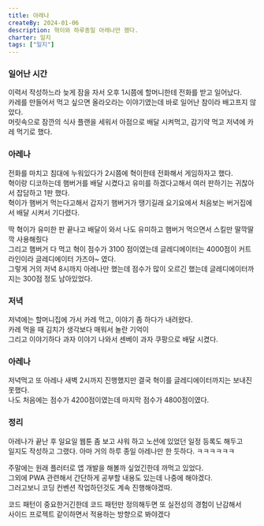 ```yaml
---
title: 아레나
createBy: 2024-01-06
description: 혁이와 하루종일 아레나만 했다.
charter: 일지
tags: ["일지"]
---
```


### 일어난 시간

이력서 작성하느라 늦게 잠을 자서 오후 1시쯤에 할머니한테 전화를 받고 일어났다.  
카레를 만들어서 먹고 싶으면 올라오라는 이야기였는데 바로 일어난 참이라 배고프지 않았다.  
머릿속으로 잠깐의 식사 플랜을 세워서 아점으로 배달 시켜먹고, 감기약 먹고 저녁에 카레 먹기로 했다.

### 아레나

전화를 마치고 침대에 누워있다가 2시쯤에 혁이한테 전화해서 게임하자고 했다.  
혁이랑 디코하는데 햄버거를 배달 시켰다고 유미를 하겠다고해서 여러 판하기는 귀찮아서 잡담하고 1판 했다.  
혁이가 햄버거 먹는다고해서 갑자기 햄버거가 땡기길래 요기요에서 처음보는 버거집에서 배달 시켜서 기다렸다.

딱 혁이가 유미한 판 끝나고 배달이 와서 나도 유미하고 햄버거 먹으면서 스킬만 딸깍딸깍 사용해줬다  
그리고 햄버거 다 먹고 혁이 점수가 3100 점이였는데 글레디에이터는 4000점이 커트라인이라 글레디에이터 가즈아~ 였다.  
그렇게 거의 저녁 8시까지 아레나만 했는데 점수가 많이 오르긴 했는데 글레디에이터까지는 300점 정도 남아있었다.

### 저녁

저녁에는 할머니집에 가서 카레 먹고, 이야기 좀 하다가 내려왔다.  
카레 먹을 때 김치가 생각보다 매워서 놀란 기억이  
그리고 이야기하다 과자 이야기 나와서 센베이 과자 쿠팡으로 배달 시켰다.

### 아레나

저녁먹고 또 아레나 새벽 2시까지 진행했지만 결국 혁이를 글레디에이터까지는 보내진 못했다.  
나도 처음에는 점수가 4200점이였는데 마지막 점수가 4800점이였다.

### 정리

아레나가 끝난 후 일요일 웹툰 좀 보고 샤워 하고 노션에 있었던 일정 등록도 해두고  
일지도 작성하고 그랬다. 아마 거의 하루 종일 아레나만 한 듯하다. ㅋㅋㅋㅋㅋㅋ

주말에는 원래 플러터로 앱 개발을 해볼까 싶었긴한데 까먹고 있었다.  
그외에 PWA 관련해서 간단하게 공부할 내용도 있는데 나중에 해야겠다.  
그러고보니 코딩 컨벤션 작업하던것도 계속 진행해야겠따.

코드 패턴이 중요한거긴한데 코드 패턴만 정의해두면 또 실전성의 경험이 난감해서  
사이드 프로젝트 같이하면서 적용하는 방향으로 봐야겠다
